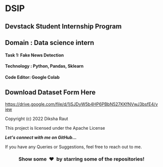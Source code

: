 # DSIP
## Devstack Student Internship Program

## Domain : Data science intern

#### Task 1: Fake News Detection
#### Technology : Python, Pandas, Sklearn
#### Code Editor: Google Colab


## Download Dataset Form Here 
https://drive.google.com/file/d/1jSJDyW5b4HP6PBbN527KKfNVwJ3bsfE4/view


Copyright (c) 2022 Diksha Raut

This project is licensed under the Apache License

  <b><i>Let's connect with me on GitHub...</i></b>

If you have any Queries or Suggestions, feel free to reach out to me.

<h3 align="center">Show some &nbsp;❤️&nbsp; by starring some of the repositories!</h3>


